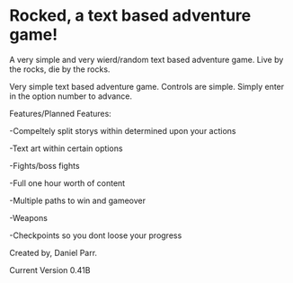 # Rocked, a text based adventure game!

A very simple and very wierd/random text based adventure game. 
Live by the rocks, die by the rocks.

Very simple text based adventure game.
Controls are simple. Simply enter in the option number to advance.

Features/Planned Features:

-Compeltely split storys within determined upon your actions

-Text art within certain options

-Fights/boss fights

-Full one hour worth of content

-Multiple paths to win and gameover

-Weapons

-Checkpoints so you dont loose your progress


Created by, Daniel Parr.

Current Version 0.41B
